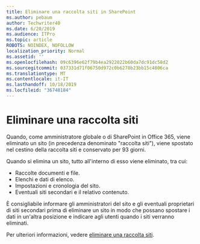 ```yaml
---
title: Eliminare una raccolta siti in SharePoint
ms.author: pebaum
author: Techwriter40
ms.date: 6/20/2019
ms.audience: ITPro
ms.topic: article
ROBOTS: NOINDEX, NOFOLLOW
localization_priority: Normal
ms.assetid: ''
ms.openlocfilehash: 09c6396e62f79b4ea2922022b60da7dc91dc58d2
ms.sourcegitcommit: 037331d71f06750d972c0b6278b23bb15c4806ca
ms.translationtype: MT
ms.contentlocale: it-IT
ms.lasthandoff: 10/18/2019
ms.locfileid: "36748184"
---
```

# <a name="delete-a-site-collection"></a>Eliminare una raccolta siti

Quando, come amministratore globale o di SharePoint in Office 365, viene eliminato un sito (in precedenza denominato "raccolta siti"), viene spostato nel cestino della raccolta siti e conservato per 93 giorni. 

Quando si elimina un sito, tutto all'interno di esso viene eliminato, tra cui:

- Raccolte documenti e file.
- Elenchi e dati di elenco.
- Impostazioni e cronologia del sito.
- Eventuali siti secondari e il relativo contenuto.

È consigliabile informare gli amministratori del sito e gli eventuali proprietari di siti secondari prima di eliminare un sito in modo che possano spostare i dati in un'altra posizione e indicare agli utenti quando i siti verranno eliminati. 

Per ulteriori informazioni, vedere [eliminare una raccolta siti](https://docs.microsoft.com/sharepoint/delete-site-collection). 